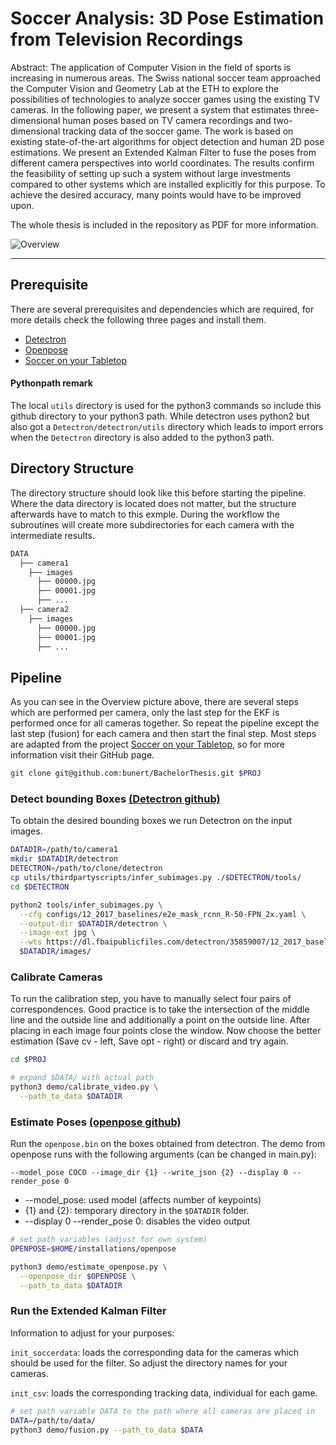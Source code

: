 # Soccer Analysis: 3D Pose Estimation from Television Recordings
Abstract:
The application of Computer Vision in the field of sports is increasing in numerous areas. The Swiss national soccer team approached the Computer Vision and Geometry Lab at the ETH to explore the possibilities of technologies to analyze soccer games using the existing TV cameras. In the following paper, we present a system that estimates three-dimensional human poses based on TV camera recordings and two-dimensional tracking data of the soccer game. The work is based on existing state-of-the-art algorithms for object detection and human 2D pose estimations. We present an Extended Kalman Filter to fuse the poses from different camera perspectives into world coordinates. The results confirm the feasibility of setting up such a system without large investments compared to other systems which are installed explicitly for this purpose. To achieve the desired accuracy, many points would have to be improved upon.

The whole thesis is included in the repository as PDF for more information.

![Overview](https://github.com/bunert/BachelorThesis/blob/master/overview.jpg)

------------------------------------------------------------


## Prerequisite
There are several prerequisites and dependencies which are required, for more details check the following three pages and install them.
* [Detectron](https://github.com/facebookresearch/Detectron)
* [Openpose](https://github.com/CMU-Perceptual-Computing-Lab/openpose)
* [Soccer on your Tabletop](https://github.com/krematas/soccerontable)

#### Pythonpath remark
The local `utils` directory is used for the python3 commands so include this github directory to your python3 path. While detectron uses python2 but also got a `Detectron/detectron/utils` directory which leads to import errors when the `Detectron` directory is also added to the python3 path.


## Directory Structure
The directory structure should look like this before starting the pipeline. Where the data directory is located does not matter, but the structure afterwards have to match to this exmple. During the workflow the subroutines will create more subdirectories for each camera with the intermediate results.
```bash
DATA
  ├── camera1
    ├── images
      ├── 00000.jpg
      ├── 00001.jpg
      ├── ...
  ├── camera2
    ├── images
      ├── 00000.jpg
      ├── 00001.jpg
      ├── ...

```


## Pipeline
As you can see in the Overview picture above, there are several steps which are performed per camera, only the last step for the EKF is performed once for all cameras together. So repeat the pipeline except the last step (fusion) for each camera and then start the final step. Most steps are adapted from the project [Soccer on your Tabletop](https://github.com/krematas/soccerontable), so for more information visit their GitHub page.
```bash
git clone git@github.com:bunert/BachelorThesis.git $PROJ
```


### Detect bounding Boxes [(Detectron github)](https://github.com/facebookresearch/Detectron)
To obtain the desired bounding boxes we run Detectron on the input images.
```bash
DATADIR=/path/to/camera1
mkdir $DATADIR/detectron
DETECTRON=/path/to/clone/detectron
cp utils/thirdpartyscripts/infer_subimages.py ./$DETECTRON/tools/
cd $DETECTRON

python2 tools/infer_subimages.py \
  --cfg configs/12_2017_baselines/e2e_mask_rcnn_R-50-FPN_2x.yaml \
  --output-dir $DATADIR/detectron \
  --image-ext jpg \
  --wts https://dl.fbaipublicfiles.com/detectron/35859007/12_2017_baselines/e2e_mask_rcnn_R-50-FPN_2x.yaml.01_49_07.By8nQcCH/output/train/coco_2014_train%3Acoco_2014_valminusminival/generalized_rcnn/model_final.pkl \
  $DATADIR/images/

```


### Calibrate Cameras
To run the calibration step, you have to manually select four pairs of correspondences. Good practice is to take the intersection of the middle line and the outside line and additionally a point on the outside line. After placing in each image four points close the window. Now choose the better estimation (Save cv - left, Save opt - right) or discard and try again.

```bash
cd $PROJ

# expand $DATA/ with actual path
python3 demo/calibrate_video.py \
  --path_to_data $DATADIR
```

### Estimate Poses [(openpose github)](https://github.com/CMU-Perceptual-Computing-Lab/openpose)
Run the `openpose.bin` on the boxes obtained from detectron. The demo from openpose runs with the following arguments (can be changed in main.py):
```
--model_pose COCO --image_dir {1} --write_json {2} --display 0 --render_pose 0
```
* --model_pose: used model (affects number of keypoints)
* {1} and {2}: temporary directory in the `$DATADIR` folder.
* --display 0 --render_pose 0: disables the video output


```bash
# set path variables (adjust for own system)
OPENPOSE=$HOME/installations/openpose

python3 demo/estimate_openpose.py \
  --openpose_dir $OPENPOSE \
  --path_to_data $DATADIR
```

### Run the Extended Kalman Filter
Information to adjust for your purposes:

`init_soccerdata`: loads the corresponding data for the cameras which should be used for the filter. So adjust the directory names for your cameras.

`init_csv`: loads the corresponding tracking data, individual for each game.

```bash
# set path variable DATA to the path where all cameras are placed in
DATA=/path/to/data/
python3 demo/fusion.py --path_to_data $DATA
```
